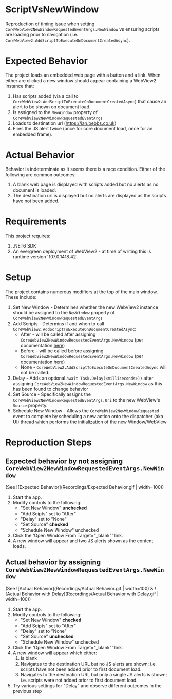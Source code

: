 # ScriptVsNewWindow

Reproduction of timing issue when setting `CoreWebView2NewWindowRequestedEventArgs.NewWindow` vs ensuring scripts are loading prior to navigation (i.e. `CoreWebView2.AddScriptToExecuteOnDocumentCreatedAsync`).

# Expected Behavior
The project loads an embedded web page with a button and a link. When either are clicked a new window should appear containing a WebView2 instance that:
  1. Has scripts added (via a call to `CoreWebView2.AddScriptToExecuteOnDocumentCreatedAsync`) that cause an alert to be shown on document load.
  2. Is assigned to the `NewWindow` property of `CoreWebView2NewWindowRequestedEventArgs`
  3. Loads to destination url (https://ian.bebbs.co.uk)
  4. Fires the JS alert twice (once for core document load, once for an embedded frame).

# Actual Behavior
Behavior is indeterminate as it seems there is a race condition. Either of the following are common outcomes:
  1. A blank web page is displayed with scripts added but no alerts as no document is loaded.
  2. The destination url is displayed but no alerts are displayed as the scripts have not been added.

# Requirements
This project requires:
  1. .NET6 SDK
  2. An evergreen deployment of WebView2 - at time of writing this is runtime version '107.0.1418.42'.

# Setup
The project contains numerous modifiers at the top of the main window. These include:
  1. Set New Window - Determines whether the new WebView2 instance should be assigned to the `NewWindow` property of `CoreWebView2NewWindowRequestedEventArgs`
  2. Add Scripts - Determins if and when to call `CoreWebView2.AddScriptToExecuteOnDocumentCreatedAsync`:
      * After - will be called after assigning `CoreWebView2NewWindowRequestedEventArgs.NewWindow` (per documentation [here](https://learn.microsoft.com/en-us/microsoft-edge/webview2/reference/win32/icorewebview2newwindowrequestedeventargs?view=webview2-1.0.1418.22#put_newwindow))
      * Before - will be called before assigning `CoreWebView2NewWindowRequestedEventArgs.NewWindow` (per documentation [here](https://learn.microsoft.com/en-us/dotnet/api/microsoft.web.webview2.core.corewebview2newwindowrequestedeventargs.newwindow?view=webview2-dotnet-1.0.1418.22#microsoft-web-webview2-core-corewebview2newwindowrequestedeventargs-newwindow))
      * None - `CoreWebView2.AddScriptToExecuteOnDocumentCreatedAsync` will not be called.
  3. Delay - Adds an optional `await Task.Delay(<milliseconds>))` after assigning `CoreWebView2NewWindowRequestedEventArgs.NewWindow` as this has been found to change behavior
  4. Set Source - Specifically assigns the `CoreWebView2NewWindowRequestedEventArgs.Uri` to the new WebView's `Source` property.
  5. Schedule New Window - Allows the `CoreWebView2NewWindowRequested` event to complete by scheduling a new action onto the dispatcher (aka UI) thread which performs the initialization of the new Window/WebView

# Reproduction Steps
## Expected behavior by not assigning `CoreWebView2NewWindowRequestedEventArgs.NewWindow`
(See ![Expected Behavior](Recordings/Expected Behavior.gif | width=100))

1. Start the app.
2. Modify controls to the following:
    * "Set New Window" __unchecked__
    * "Add Scipts" set to "After"
    * "Delay" set to "None"
    * "Set Source" __checked__
    * "Schedule New Window" unchecked
3. Click the 'Open Window From Target="_blank"' link.
4. A new window will appear and two JS alerts shown as the content loads.

## Actual behavior by assigning `CoreWebView2NewWindowRequestedEventArgs.NewWindow`
(See ![Actual Behavior](Recordings/Actual Behavior.gif | width=100) & ![Actual Behavior with Delay](Recordings/Actual Behavior with Delay.gif | width=100))
1. Start the app.
2. Modify controls to the following:
    * "Set New Window" __checked__
    * "Add Scipts" set to "After"
    * "Delay" set to "None"
    * "Set Source" __unchecked__
    * "Schedule New Window" unchecked
2. Click the 'Open Window From Target="_blank"' link.
3. A new window will appear which either:
    1. Is blank
    2. Navigates to the destination URL but no JS alerts are shown; i.e. scripts have not been added prior to first document load.
    3. Navigates to the destination URL but only a single JS alerts is shown; i.e. scripts were not added prior to first document load.
4. Try various settings for "Delay" and observe different outcomes in the previous step